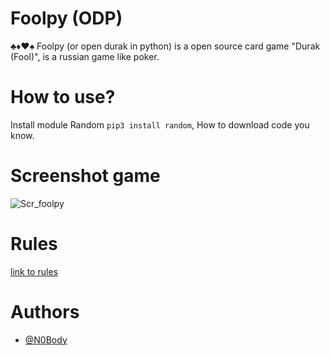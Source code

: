 # Foolpy (ODP)

♣️♦️♥️♠️ Foolpy (or open durak in python) is a open source card game "Durak (Fool)", is a russian game like poker.

# How to use?

Install module Random
```pip3 install random```,
How to download code you know.

# Screenshot game

![Scr_foolpy](https://media.discordapp.net/attachments/940202674555613206/1214968281858052227/Screenshot_20240306-210840_Pydroid_3.png?ex=65fb0a63&is=65e89563&hm=99b0744735b23814ea6d8c7527176d36558790fb3edbad0431aec6d01f0dba6d&)

# Rules
[link to rules](https://en.m.wikipedia.org/wiki/Durak)

# Authors
- [@N0Body](https//t.me/N0Body)
